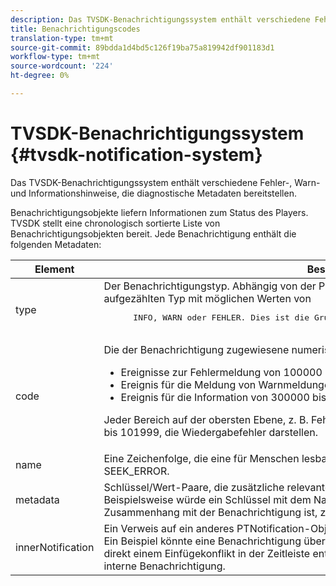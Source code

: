 ```yaml
---
description: Das TVSDK-Benachrichtigungssystem enthält verschiedene Fehler-, Warn- und Informationshinweise, die diagnostische Metadaten bereitstellen.
title: Benachrichtigungscodes
translation-type: tm+mt
source-git-commit: 89bdda1d4bd5c126f19ba75a819942df901183d1
workflow-type: tm+mt
source-wordcount: '224'
ht-degree: 0%

---
```



# TVSDK-Benachrichtigungssystem {#tvsdk-notification-system}

Das TVSDK-Benachrichtigungssystem enthält verschiedene Fehler-, Warn- und Informationshinweise, die diagnostische Metadaten bereitstellen.

Benachrichtigungsobjekte liefern Informationen zum Status des Players. TVSDK stellt eine chronologisch sortierte Liste von Benachrichtigungsobjekten bereit. Jede Benachrichtigung enthält die folgenden Metadaten:

<table frame="all" colsep="1" rowsep="1" id="table_DBA8CACF02DB4AF2B053E560850B49CE"> 
 <thead> 
  <tr rowsep="1"> 
   <th colname="1" class="entry"> Element </th> 
   <th colname="2" class="entry"> Beschreibung </th> 
  </tr> 
 </thead>
 <tbody> 
  <tr rowsep="1"> 
   <td colname="1"><span class="codeph"> type</span></td> 
   <td colname="2">Der Benachrichtigungstyp. Abhängig von der Plattform bezieht sich diese Eigenschaft auf einen aufgezählten Typ mit möglichen Werten von 
    <pre>
      INFO, WARN oder FEHLER. Dies ist die Gruppierung auf oberster Ebene für Benachrichtigungen.
    </pre> </td> 
  </tr> 
  <tr rowsep="1"> 
   <td colname="1"><span class="codeph"> code</span></td> 
   <td colname="2">Die der Benachrichtigung zugewiesene numerische Darstellung. 
    <ul id="ul_31AB497C6FFA452496DD09B0D78687B9"> 
     <li id="li_53E75022C50246E0982E315D04EFD8B3">Ereignisse zur Fehlermeldung von 100000 bis 19999 </li> 
     <li id="li_11AE91D1325E4F718228E662C9C55F9A">Ereignis für die Meldung von Warnmeldungen von 20000 bis 29999 </li> 
     <li id="li_6D3EA03845294DC2BAD1ACF507639E51">Ereignis für die Information von 300000 bis 399999 </li> 
    </ul> <p>Jeder Bereich auf der obersten Ebene, z. B. Fehler, wird in Unterbereiche unterteilt, wie z. B. 101000 bis 101999, die Wiedergabefehler darstellen. </p> </td> 
  </tr> 
  <tr rowsep="1"> 
   <td colname="1"><span class="codeph"> name</span></td> 
   <td colname="2">Eine Zeichenfolge, die eine für Menschen lesbare Beschreibung des Codes enthält, z. B. <span class="codeph"> SEEK_ERROR</span>. </td> 
  </tr> 
  <tr rowsep="1"> 
   <td colname="1"><span class="codeph"> metadata</span> </td> 
   <td colname="2">Schlüssel/Wert-Paare, die zusätzliche relevante Informationen zur Benachrichtigung enthalten. Beispielsweise würde ein Schlüssel mit dem Namen <span class="codeph"> URL</span> mit einem Wert verknüpft, der eine URL im Zusammenhang mit der Benachrichtigung ist, z. B. eine ungültige URL, die einen Fehler verursachte. </td> 
  </tr> 
  <tr rowsep="0"> 
   <td colname="1"><span class="codeph"> innerNotification</span></td> 
   <td colname="2">Ein Verweis auf ein anderes <span class="codeph"> PTNotification</span>-Objekt, das diese Benachrichtigung direkt beeinflusste. Ein Beispiel könnte eine Benachrichtigung über einen Fehler beim Einfügen von Anzeigen sein, der direkt einem Einfügekonflikt in der Zeitleiste entspricht. Nicht alle Benachrichtigungen bieten eine interne Benachrichtigung. </td> 
  </tr> 
 </tbody> 
</table>

